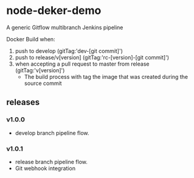 # node-deker-demo

A generic Gitflow multibranch Jenkins pipeline

Docker Build when:
1. push to develop (gitTag:'dev-[git commit]')
2. push to release/v[version] (gitTag:'rc-[version]-[git commit]')
3. when accepting a pull request to master from release (gitTag:'v[version]')
   - The build process with tag the image that was created during the source commit

## releases

### v1.0.0
- develop branch pipeline flow.

### v1.0.1
- release branch pipeline flow.
- Git webhook integration
